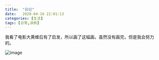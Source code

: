```yaml
---
title:  "日记"
date:   2020-04-16 22:01:13
categories: [生活]
tags: [日常,涂鸦]
---
```


我看了电影大黄蜂后有了启发，所以画了这幅画，虽然没有画完，但是我会努力的。

![image](https://user-images.githubusercontent.com/1456409/79554705-047c5a00-80d1-11ea-9dde-301d9398abfb.png)
